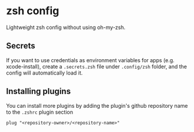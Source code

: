 # zsh config

Lightweight zsh config without using oh-my-zsh.

## Secrets

If you want to use credentials as environment variables for apps (e.g. xcode-install), create a `.secrets.zsh` file under `.config/zsh` folder, and the config will automatically load it.

## Installing plugins

You can install more plugins by adding the plugin's github repository name to the `.zshrc` plugin section

```
plug "<repository-owner>/<repository-name>"
```
